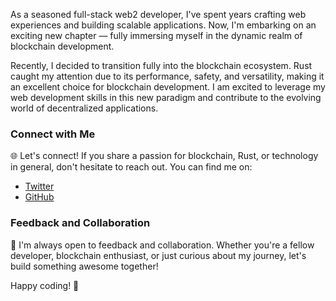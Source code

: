 
As a seasoned full-stack web2 developer, I've spent years crafting web experiences and building scalable applications. Now, I'm embarking on an exciting new chapter — fully immersing myself in the dynamic realm of blockchain development.

Recently, I decided to transition fully into the blockchain ecosystem. Rust caught my attention due to its performance, safety, and versatility, making it an excellent choice for blockchain development. I am excited to leverage my web development skills in this new paradigm and contribute to the evolving world of decentralized applications.

### Connect with Me

🌐 Let's connect! If you share a passion for blockchain, Rust, or technology in general, don't hesitate to reach out. You can find me on:

- [Twitter](https://twitter.com/DevvickSam)
- [GitHub](https://github.com/zarah-s/zarah-s)

### Feedback and Collaboration

🤝 I'm always open to feedback and collaboration. Whether you're a fellow developer, blockchain enthusiast, or just curious about my journey, let's build something awesome together!

Happy coding! 🚀
